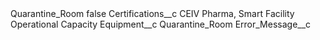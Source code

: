 <?xml version="1.0" encoding="UTF-8"?>
<CustomMetadata xmlns="http://soap.sforce.com/2006/04/metadata" xmlns:xsi="http://www.w3.org/2001/XMLSchema-instance" xmlns:xsd="http://www.w3.org/2001/XMLSchema">
    <label>Quarantine_Room</label>
    <protected>false</protected>
    <values>
        <field>Certifications__c</field>
        <value xsi:type="xsd:string">CEIV Pharma, Smart Facility Operational Capacity</value>
    </values>
    <values>
        <field>Equipment__c</field>
        <value xsi:type="xsd:string">Quarantine_Room</value>
    </values>
    <values>
        <field>Error_Message__c</field>
        <value xsi:nil="true"/>
    </values>
</CustomMetadata>
